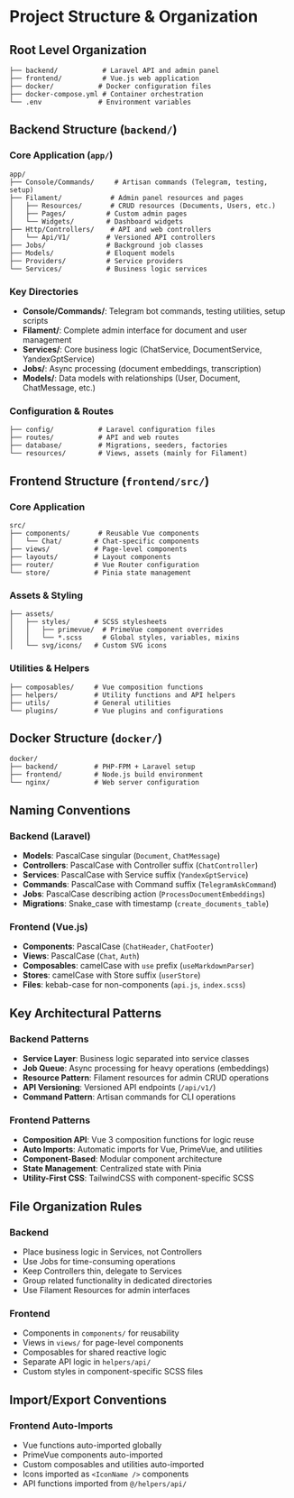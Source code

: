 # Project Structure & Organization

## Root Level Organization

```
├── backend/           # Laravel API and admin panel
├── frontend/          # Vue.js web application
├── docker/           # Docker configuration files
├── docker-compose.yml # Container orchestration
└── .env              # Environment variables
```

## Backend Structure (`backend/`)

### Core Application (`app/`)

```
app/
├── Console/Commands/     # Artisan commands (Telegram, testing, setup)
├── Filament/            # Admin panel resources and pages
│   ├── Resources/       # CRUD resources (Documents, Users, etc.)
│   ├── Pages/          # Custom admin pages
│   └── Widgets/        # Dashboard widgets
├── Http/Controllers/    # API and web controllers
│   └── Api/V1/         # Versioned API controllers
├── Jobs/               # Background job classes
├── Models/             # Eloquent models
├── Providers/          # Service providers
└── Services/           # Business logic services
```

### Key Directories

- **Console/Commands/**: Telegram bot commands, testing utilities, setup scripts
- **Filament/**: Complete admin interface for document and user management
- **Services/**: Core business logic (ChatService, DocumentService, YandexGptService)
- **Jobs/**: Async processing (document embeddings, transcription)
- **Models/**: Data models with relationships (User, Document, ChatMessage, etc.)

### Configuration & Routes

```
├── config/           # Laravel configuration files
├── routes/           # API and web routes
├── database/         # Migrations, seeders, factories
└── resources/        # Views, assets (mainly for Filament)
```

## Frontend Structure (`frontend/src/`)

### Core Application

```
src/
├── components/       # Reusable Vue components
│   └── Chat/        # Chat-specific components
├── views/           # Page-level components
├── layouts/         # Layout components
├── router/          # Vue Router configuration
└── store/           # Pinia state management
```

### Assets & Styling

```
├── assets/
│   ├── styles/      # SCSS stylesheets
│   │   ├── primevue/  # PrimeVue component overrides
│   │   └── *.scss     # Global styles, variables, mixins
│   └── svg/icons/   # Custom SVG icons
```

### Utilities & Helpers

```
├── composables/     # Vue composition functions
├── helpers/         # Utility functions and API helpers
├── utils/           # General utilities
└── plugins/         # Vue plugins and configurations
```

## Docker Structure (`docker/`)

```
docker/
├── backend/         # PHP-FPM + Laravel setup
├── frontend/        # Node.js build environment
└── nginx/           # Web server configuration
```

## Naming Conventions

### Backend (Laravel)

- **Models**: PascalCase singular (`Document`, `ChatMessage`)
- **Controllers**: PascalCase with Controller suffix (`ChatController`)
- **Services**: PascalCase with Service suffix (`YandexGptService`)
- **Commands**: PascalCase with Command suffix (`TelegramAskCommand`)
- **Jobs**: PascalCase describing action (`ProcessDocumentEmbeddings`)
- **Migrations**: Snake_case with timestamp (`create_documents_table`)

### Frontend (Vue.js)

- **Components**: PascalCase (`ChatHeader`, `ChatFooter`)
- **Views**: PascalCase (`Chat`, `Auth`)
- **Composables**: camelCase with `use` prefix (`useMarkdownParser`)
- **Stores**: camelCase with Store suffix (`userStore`)
- **Files**: kebab-case for non-components (`api.js`, `index.scss`)

## Key Architectural Patterns

### Backend Patterns

- **Service Layer**: Business logic separated into service classes
- **Job Queue**: Async processing for heavy operations (embeddings)
- **Resource Pattern**: Filament resources for admin CRUD operations
- **API Versioning**: Versioned API endpoints (`/api/v1/`)
- **Command Pattern**: Artisan commands for CLI operations

### Frontend Patterns

- **Composition API**: Vue 3 composition functions for logic reuse
- **Auto Imports**: Automatic imports for Vue, PrimeVue, and utilities
- **Component-Based**: Modular component architecture
- **State Management**: Centralized state with Pinia
- **Utility-First CSS**: TailwindCSS with component-specific SCSS

## File Organization Rules

### Backend

- Place business logic in Services, not Controllers
- Use Jobs for time-consuming operations
- Keep Controllers thin, delegate to Services
- Group related functionality in dedicated directories
- Use Filament Resources for admin interfaces

### Frontend

- Components in `components/` for reusability
- Views in `views/` for page-level components
- Composables for shared reactive logic
- Separate API logic in `helpers/api/`
- Custom styles in component-specific SCSS files

## Import/Export Conventions

### Frontend Auto-Imports

- Vue functions auto-imported globally
- PrimeVue components auto-imported
- Custom composables and utilities auto-imported
- Icons imported as `<IconName />` components
- API functions imported from `@/helpers/api/`
